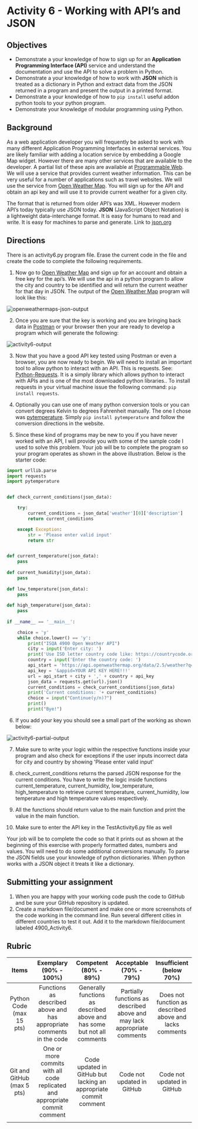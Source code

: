 # Activity 6 - Working with API’s and JSON

## Objectives
* Demonstrate a your knowledge of how to sign up for an **Application Programming Interface (API)** service and understand the documentation and use the API to solve a problem in Python. 
* Demonstrate a your knowledge of how to work with **JSON** which is treated as a dictionary in Python and extract data from the JSON returned in a program and present the output in a printed format. 
* Demonstrate a your knowledge of how to `pip install` useful addon python tools to your python program. 
* Demonstrate your knowledge of modular programming using Python. 

## Background
As a web application developer you will frequently be asked to work with many different Application Programming Interfaces in external services.  You are likely familiar with adding a location service by embedding a Google Map widget. However there are many other services that are available to the developer. A partial list of these apis are available at [Programmable Web](https://www.programmableweb.com). We will use a service that provides current weather information. This can be very useful for a number of applications such as travel websites. We will use the service from [Open Weather Map](https://openweathermap.org). You will sign up for the API and obtain an api key and will use it to provide current weather for a given city. 

The format that is returned from older API’s was XML. However modern API’s today typically use JSON today. **JSON** (JavaScript Object Notation) is a lightweight data-interchange format. It is easy for humans to read and write. It is easy for machines to parse and generate. Link to [json.org](https://www.json.org)

## Directions
There is an activity6.py program file. Erase the current code in the file and create the code to complete the following requirements.

1. Now go to [Open Weather Map](https://openweathermap.org) and sign up for an account and obtain a free key for the api’s. We will use the api in a python program to allow the city and country to be identified and will return the current weather for that day in JSON. The output of the [Open Weather Map](https://openweathermap.org) program will look like this:

![openweathermaps-json-output](https://github.com/uno-isqa-4900/activity6/blob/master/images/openweathermap-json-output.png)

2. Once you are sure that the key is working and you are bringing back data in [Postman](https://www.getpostman.com) or your browser then your are ready to develop a program which will generate the following:
 
![activity6-output](https://github.com/uno-isqa-4900/activity6/blob/master/images/activity6-output.png)
 
3. Now that you have a good API key tested using Postman or even a browser, you are now ready to begin. We will need to install an important tool to allow python to interact with an API. This is requests. See: [Python-Requests](http://docs.python-requests.org/en/master). It is a simply library which allows python to interact with APIs and is one of the most downloaded python libraries.. To install requests in your virtual machine issue the following command: `pip install requests`. 

4. Optionally you can use one of many python conversion tools or you can convert degrees Kelvin to degrees Fahrenheit manually. The one I chose was [pytemperature](https://pypi.org/project/pytemperature). Simply `pip install pytemperature` and follow the conversion directions in the website.

5. Since these kind of programs may be new to you if you have never worked with an API, I will provide you with some of the sample code I used to solve this problem.  Your job will be to complete the program so your program operates as shown in the above illustration. Below is the starter code:

```Python
import urllib.parse
import requests
import pytemperature


def check_current_conditions(json_data):

    try:
        current_conditions = json_data['weather'][0]['description']
        return current_conditions

    except Exception:
        str = 'Please enter valid input'
        return str


def current_temperature(json_data):
    pass
    
def current_humidity(json_data):
    pass
    
def low_temperature(json_data):
    pass
   
def high_temperature(json_data):
    pass
   
if __name__ == '__main__':

    choice = 'y'
    while choice.lower() == 'y':
        print("ISQA 4900 Open Weather API")
        city = input('Enter city: ')
        print('Use ISO letter country code like: https://countrycode.org/')
        country = input('Enter the country code: ')
        api_start = 'https://api.openweathermap.org/data/2.5/weather?q='
        api_key = '&appid=YOUR API KEY HERE!!!'
        url = api_start + city + ',' + country + api_key
        json_data = requests.get(url).json()
        current_conditions = check_current_conditions(json_data)
        print('Current conditions: '+ current_conditions)
        choice = input("Continue(y/n)?")
        print()
        print("Bye!")
```

6. If you add your key you should see a small part of the working as shown below:

![activity6-partial-output](https://github.com/uno-isqa-4900/activity6/blob/master/images/activity6-partial-output.png)

7. Make sure to write your logic within the respective functions inside your program and also check for exceptions if the user inputs incorrect data for city and country by showing 'Please enter valid input'

8. check_current_conditions returns the parsed JSON response for the current conditions. You have to write the logic inside functions current_temperature, current_humidity, low_temperature, high_temperature to retrieve current temperature, current_humidity, low temperature and high temperature values respectively.

8. All the functions should return value to the main function and print the value in the main function.

9. Make sure to enter the API key in the TestActivity6.py file as well

Your job will be to complete the code so that it prints out as shown at the beginning of this exercise with properly formatted dates, numbers and values. You will need to do some additional conversions manually. To parse the JSON fields use your knowledge of python dictionaries. When python works with a JSON object it treats it like a dictionary.

## Submitting your assignment
1. When you are happy with your working code push the code to GitHub and be sure your GitHub repository is updated.
2. Create a markdown file/document and make one or more  screenshots of the code working in the command line. Run several different cities in different countries to test it out. Add it to the markdown file/document labeled 4900_Activity6.

## Rubric

| Items | Exemplary  (90% - 100%) | Competent  (80% - 89%) | Acceptable  (70% - 79%) | Insufficient  (below 70%) |
|:--------------------------:|:---------------------------------------------------------------------------:|:------------------------------------------------------------------------:|:------------------------------------------------------------------------:|:-------------------------------------------------------:|
| Python Code (max 15 pts) | Functions as described above and has appropriate comments in the code | Generally functions as described above and has some but not all comments | Partially functions as described above and may lack appropriate comments | Does not function as described above and lacks comments |
| Git and GitHub (max 5 pts) | One or more commits with all code replicated and appropriate commit comment | Code updated in GitHub but lacking an appropriate commit comment | Code not updated in GitHub | Code not updated in GitHub |
|  |  |  |  |  |
